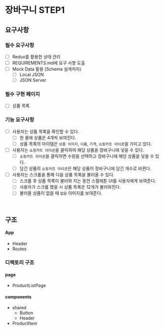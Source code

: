 # 장바구니 STEP1

## 요구사항

### 필수 요구사항

- [ ] Redux를 활용한 상태 관리
- [ ] REQUIREMENTS.md에 요구 사항 도출
- [ ] Mock Data 활용 (Schema 설계까지)
  - [ ] Local JSON
  - [ ] JSON Server

### 필수 구현 페이지

- [ ] 상품 목록

### 기능 요구사항

- [ ] 사용자는 상품 목록을 확인할 수 있다.
  - [ ] 한 줄에 상품은 4개씩 보여진다.
  - [ ] 상품 목록의 아이템은 `상품 이미지`, `이름`, `가격`, `쇼핑카트 아이콘`을 가지고 있다.
- [ ] 사용자는 `쇼핑카트 아이콘`을 클릭하여 해당 상품을 장바구니에 넣을 수 있다.
  - [ ] `쇼핑카트 아이콘`을 클릭하면 수량을 선택하고 장바구니에 해당 상품을 넣을 수 있다.
  - [ ] 담긴 상품의 `쇼핑카트 아이콘`은 해당 상품이 장바구니에 담긴 개수로 바뀐다.
- [ ] 사용자는 스크롤을 통해 다음 상품 목록을 불러올 수 있다.
  - [ ] 스크롤 후 상품 목록이 불러와 지는 동안 스켈레톤 UI를 사용자에게 보여준다.
  - [ ] 사용자가 스크롤 했을 시 상품 목록은 12개가 불러와진다.
  - [ ] 불러올 상품이 없을 때 `없음` 이미지를 보여준다.

<br>

## 구조

#### App

- Header
- Routes

### 디렉토리 구조

#### page

- ProductListPage

#### components

- shared
  - Button
  - Header
- ProductItem
